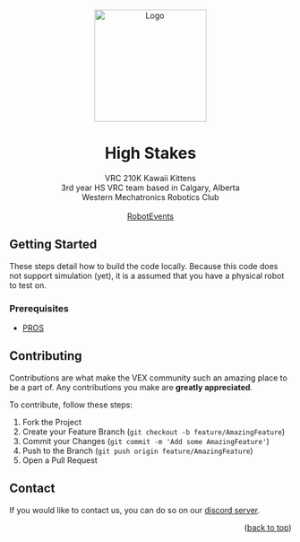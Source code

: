 <a name="readme-top"></a>

<!-- PROJECT LOGO -->
<br />
<div align="center">
  <a href="https://github.com/2088S">
    <img src="https://raw.githubusercontent.com/NoozAbooz/210K-HighStakes-2025/V1/logo.png" alt="Logo" width="200">
  </a>

<h1 align="center">High Stakes</h1>

  <p align="center">
    VRC 210K Kawaii Kittens
    <br/>
    3rd year HS VRC team based in Calgary, Alberta
    <br/>
    Western Mechatronics Robotics Club
    <br/>
    <br/>
    <a href="https://www.robotevents.com/teams/VRC/210K">RobotEvents</a>
  </p>
</div>

<!-- GETTING STARTED -->
## Getting Started
These steps detail how to build the code locally. Because this code does not support simulation (yet), it is a assumed that you have a physical robot to test on.

### Prerequisites
* [PROS](https://pros.cs.purdue.edu/)

<!-- CONTRIBUTING -->
## Contributing
Contributions are what make the VEX community such an amazing place to be a part of. Any contributions you make are **greatly appreciated**.

To contribute, follow these steps:

1. Fork the Project
2. Create your Feature Branch (`git checkout -b feature/AmazingFeature`)
3. Commit your Changes (`git commit -m 'Add some AmazingFeature'`)
4. Push to the Branch (`git push origin feature/AmazingFeature`)
5. Open a Pull Request

<!-- CONTACT -->
## Contact
If you would like to contact us, you can do so on our [discord server](https://discord.gg/ZymgDaWFHg).

<p align="right">(<a href="#readme-top">back to top</a>)</p>
